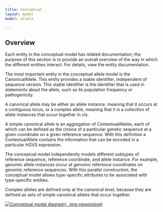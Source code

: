 ```yaml
---
title: Conceptual
layout: model
model: allele

---
```



Overview
---------

Each entity in the conceptual model has related documentation; the purpose of this section is to provide an overall overview of the way in which the different entities interact.  For details, view the entity documentation.

The most important entity in the conceptual allele model is the CanonicalAllele.  This entity provides a stable identifier, independent of sequence version.  This stable identifier is the identifier that is used in statements about the allele, such as its population frequency or pathogenicity.  

A canonical allele may be either an allele instance, meaning that it occurs at a contiguous locus, or a complex allele, meaning that it is a collection of allele instances that occur together in cis.

A simple canonical allele is an aggregation of ContextualAlleles, each of which can be defined as the choice of a particular genetic sequence at a given coordinate on a given reference sequence.   With this definition a ContextualAllele contains the information that can be encoded in a particular HGVS expression.  

The conceptual model independently models different subtypes of reference sequence, reference coordinate, and allele instance.  For example, genomic allele instances occur at genomic reference coordinates on genomic reference sequences. With this parallel construction, the conceptual model allows type-specific attributes to be associated with type-specific entities.

Complex alleles are defined only at the canonical level, because they are defined as sets of simple canonical alleles that occur together.


[![Conceptual model diagram](http://dataexchange.clinicalgenome.org/clingen-static-resources/images/AlleleConceptual.svg){: .img-responsive}](http://dataexchange.clinicalgenome.org/clingen-static-resources/images/AlleleConceptual.svg)
